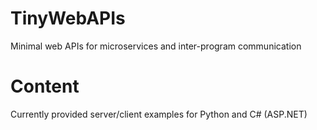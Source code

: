 # TinyWebAPIs
Minimal web APIs for microservices and inter-program communication

# Content
Currently provided server/client examples for Python and C# (ASP.NET)

